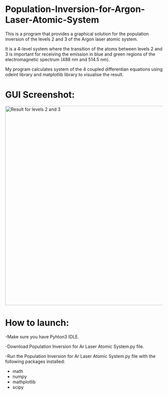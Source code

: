 # Population-Inversion-for-Argon-Laser-Atomic-System
This is a program that provides a graphical solution for the population inversion of the levels 2 and 3 of the Argon laser atomic system. 

It is a 4-level system where the transition of the atoms between levels 2 and 3 is important for receiving the emission in blue and green regions of the electromagnetic spectrum (488 nm and 514.5 nm).

My program calculates system of the 4 coupled differentian equations using odeint library and matplotlib library to visualise the result. 

# GUI Screenshot:
<img width="636" alt="Result for levels 2 and 3" src="https://user-images.githubusercontent.com/61244643/112912005-90aa4600-90c4-11eb-872c-0fedfaceab5b.png">

# How to launch:

-Make sure you have Pyhton3 IDLE.

-Download Population Inversion for Ar Laser Atomic System.py file.

-Run the Population Inversion for Ar Laser Atomic System.py file with the following packages installed:
  
  - math
  - numpy
  - mathplotlib
  - scipy
